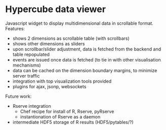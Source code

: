 Hypercube data viewer
=====================

Javascript widget to display multidimensional data in scrollable format.  Features:

* shows 2 dimensions as scrollable table (with scrollbars)
* shows other dimensions as sliders
* upon scrollbar/slider adjustment, data is fetched from the backend and table repopulated
* events are issued once data is fetched (to tie in with other visualisation mechanisms)
* data can be cached on the dimension boundary margins, to minimize server traffic
* integration with top visualization tools provided
* plugins for ajax, jsonp, websockets

Future work:

* Rserve integration
    * Chef recipe for install of R, Rserve, pyRserve
    * instantionation of Rserve as a daemon
* intermediate HDF5 storage of R results (HDF5/pytables/?)

